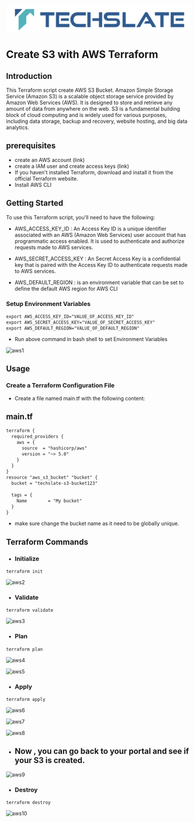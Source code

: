 ![TechSlate](../../../global/images/ts.png)

# Create S3 with AWS Terraform

## Introduction

This Terraform script create AWS S3 Bucket. Amazon Simple Storage Service (Amazon S3) is a scalable object storage service provided by Amazon Web Services (AWS). It is designed to store and retrieve any amount of data from anywhere on the web. S3 is a fundamental building block of cloud computing and is widely used for various purposes, including data storage, backup and recovery, website hosting, and big data analytics.

## prerequisites

- create an AWS account (link)
- create a IAM user and create access keys (link)
- If you haven't installed Terraform, download and install it from the official Terraform website.
- Install AWS CLI

## Getting Started

To use this Terraform script, you'll need to have the following:

- AWS_ACCESS_KEY_ID : An Access Key ID is a unique identifier associated with an AWS (Amazon Web Services) user account that has programmatic access enabled. It is used to authenticate and authorize requests made to AWS services.

- AWS_SECRET_ACCESS_KEY : An Secret Access Key is a confidential key that is paired with the Access Key ID to authenticate requests made to AWS services.

- AWS_DEFAULT_REGION : is an environment variable that can be set to define the default AWS region for AWS CLI


### Setup Environment Variables

```
export AWS_ACCESS_KEY_ID="VALUE_OF_ACCESS_KEY_ID"
export AWS_SECRET_ACCESS_KEY="VALUE_OF_SECRET_ACCESS_KEY"
export AWS_DEFAULT_REGION="VALUE_OF_DEFAULT_REGION"
```

- Run above command in bash shell to set Environment Variables

![aws1](https://github.com/techslateramu/allinone/assets/123730077/8855f072-58c4-4c47-8a2c-e2d41a8c5a22)


## Usage

### Create a Terraform Configuration File

- Create a file named main.tf with the following content:

## main.tf

```
terraform {
  required_providers {
    aws = {
      source  = "hashicorp/aws"
      version = "~> 5.0"
    }
  }
}
resource "aws_s3_bucket" "bucket" {
  bucket = "techslate-s3-bucket123"

  tags = {
    Name        = "My bucket"
  }
}

```

- make sure change the bucket name as it need to be globally unique.

## Terraform Commands


-  ### Initialize

```
terraform init
```



![aws2](https://github.com/techslateramu/allinone/assets/123730077/01a5859d-69ac-4b61-b0ca-9387e86c152d)



- ### Validate


```
terraform validate
```


![aws3](https://github.com/techslateramu/allinone/assets/123730077/6fee94e3-ab50-487e-b77a-1856e796bc44)



- ### Plan


```
terraform plan
```


![aws4](https://github.com/techslateramu/allinone/assets/123730077/ea8f79a7-f4b4-4d64-9ff6-6afdfb406284)



![aws5](https://github.com/techslateramu/allinone/assets/123730077/5b25ac7f-ad07-4f5c-ad14-8b75f9213466)



- ### Apply


```
terraform apply
```


![aws6](https://github.com/techslateramu/allinone/assets/123730077/4ce9043e-a110-472c-b785-69c270920c37)


![aws7](https://github.com/techslateramu/allinone/assets/123730077/47838ea1-0380-43d1-8f02-2cccb6f3443c)


![aws8](https://github.com/techslateramu/allinone/assets/123730077/74f7777a-bce4-4989-b29c-e5b165844300)



- ## Now , you can go back to your portal and see if your S3 is created.


![aws9](https://github.com/techslateramu/allinone/assets/123730077/bb6cde3d-75d9-44b4-a8e5-de6c1af70dc4)



- ###  Destroy

```
terraform destroy
```


![aws10](https://github.com/techslateramu/allinone/assets/123730077/765e3b7c-22e4-4235-a044-4e85010e17b1)
